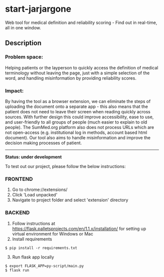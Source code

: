 # start-jarjargone
Web tool for medical definition and reliability scoring - Find out in real-time, all in one window.

## Description
### Problem space: 
Helping patients or the layperson to quickly access the definition of medical terminology without leaving the page, just with a simple selection of the word, and handling misinformation by providing reliability scores.

### Impact: 
By having the tool as a browser extension, we can eliminate the steps of uploading the document onto a separate app - this also means that the patient does not need to leave their screen when reading quickly across sources. With further design this could improve accessibility,  ease to use, and user-friendly to all groups of people (much easier to explain to old people). The SumMed.org platform also does not process URLs which are not open-access (e.g. institutional log in methods, account based html document). Our tool also aims to handle misinformation and improve the decision making processes of patient.

---
**Status: under development** 

To test out our project, please follow the below instructions:
### FRONTEND 
1. Go to chrome://extensions/
2. Click 'Load unpacked'
3. Navigate to project folder and select 'extension' directory

### BACKEND 
1. Follow instructions at https://flask.palletsprojects.com/en/1.1.x/installation/ for setting up virtual environment for Windows or Mac
2. Install requirements
```
$ pip install -r requirements.txt
```
3. Run flask app locally
```
$ export FLASK_APP=py-script/main.py
$ flask run
```

